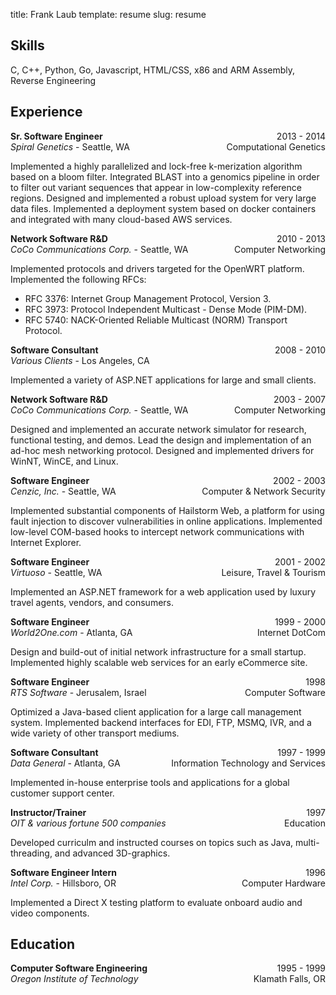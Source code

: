 title: Frank Laub
template: resume
slug: resume

<center>
	<script type="text/javascript">
		var dot = '.'; 
		var at = '@';
		var email = 'frank' + dot + 'laub' + at + 'gmail' + dot + 'com';
		document.write("<a href='mailto:" + email + "'>");
		document.write(email);
		document.write("</a>");
	</script>
</center>

## Skills

C, C++, Python, Go, Javascript, HTML/CSS, x86 and ARM
Assembly, Reverse Engineering

## Experience 

**Sr. Software Engineer**
<span style="float: right;">2013 - 2014</span><br>
_Spiral Genetics_ - Seattle, WA
<span style="float: right;">Computational Genetics</span><br>

Implemented a highly parallelized and lock-free k-merization algorithm based on a bloom filter.
Integrated BLAST into a genomics pipeline in order to filter out variant sequences 
that appear in low-complexity reference regions.
Designed and implemented a robust upload system for very large data files.
Implemented a deployment system based on docker containers and integrated with 
many cloud-based AWS services.

**Network Software R&D**
<span style="float: right;">2010 - 2013</span><br>
_CoCo Communications Corp._ - Seattle, WA
<span style="float: right;">Computer Networking</span><br>

Implemented protocols and drivers targeted for the OpenWRT platform.
Implemented the following RFCs:

* RFC 3376: Internet Group Management Protocol, Version 3.
* RFC 3973: Protocol Independent Multicast - Dense Mode (PIM-DM).
* RFC 5740: NACK-Oriented Reliable Multicast (NORM) Transport Protocol.


**Software Consultant**
<span style="float: right;">2008 - 2010</span><br>
_Various Clients_ - Los Angeles, CA

Implemented a variety of ASP.NET applications for large and small clients. 

**Network Software R&D**
<span style="float: right;">2003 - 2007</span><br>
_CoCo Communications Corp._ - Seattle, WA
<span style="float: right;">Computer Networking</span><br>

Designed and implemented an accurate network simulator for research, functional testing, and demos.
Lead the design and implementation of an ad-hoc mesh networking protocol.
Designed and implemented drivers for WinNT, WinCE, and Linux. 

**Software Engineer**
<span style="float: right;">2002 - 2003</span><br>
_Cenzic, Inc._ - Seattle, WA
<span style="float: right;">Computer & Network Security</span><br>

Implemented substantial components of Hailstorm Web, 
a platform for using fault injection to discover vulnerabilities in online applications. 
Implemented low-level COM-based hooks to intercept network communications with Internet Explorer.

**Software Engineer**
<span style="float: right;">2001 - 2002</span><br>
_Virtuoso_ - Seattle, WA
<span style="float: right;">Leisure, Travel & Tourism</span><br>

Implemented an ASP.NET framework for a web application used by luxury travel
agents, vendors, and consumers.

**Software Engineer**
<span style="float: right;">1999 - 2000</span><br>
_World2One.com_ - Atlanta, GA
<span style="float: right;">Internet DotCom</span><br>

Design and build-out of initial network infrastructure for a small startup.
Implemented highly scalable web services for an early eCommerce site.

**Software Engineer**
<span style="float: right;">1998</span><br>
_RTS Software_ - Jerusalem, Israel
<span style="float: right;">Computer Software</span><br>

Optimized a Java-based client application for a large call management system. 
Implemented backend interfaces for EDI, FTP, MSMQ, IVR, and a wide variety of other transport mediums.

**Software Consultant**
<span style="float: right;">1997 - 1999</span><br>
_Data General_ - Atlanta, GA
<span style="float: right;">Information Technology and Services</span><br>

Implemented in-house enterprise tools and applications for a global customer support center.

**Instructor/Trainer**
<span style="float: right;">1997</span><br>
_OIT & various fortune 500 companies_
<span style="float: right;">Education</span><br>

Developed curriculm and instructed courses on topics such as
Java, multi-threading, and advanced 3D-graphics.

**Software Engineer Intern**
<span style="float: right;">1996</span><br>
_Intel Corp._ - Hillsboro, OR
<span style="float: right;">Computer Hardware</span><br>

Implemented a Direct X testing platform to evaluate onboard audio and video components. 

## Education

**Computer Software Engineering**
<span style="float: right;">1995 - 1999</span><br>
_Oregon Institute of Technology_
<span style="float: right;">Klamath Falls, OR</span><br>
